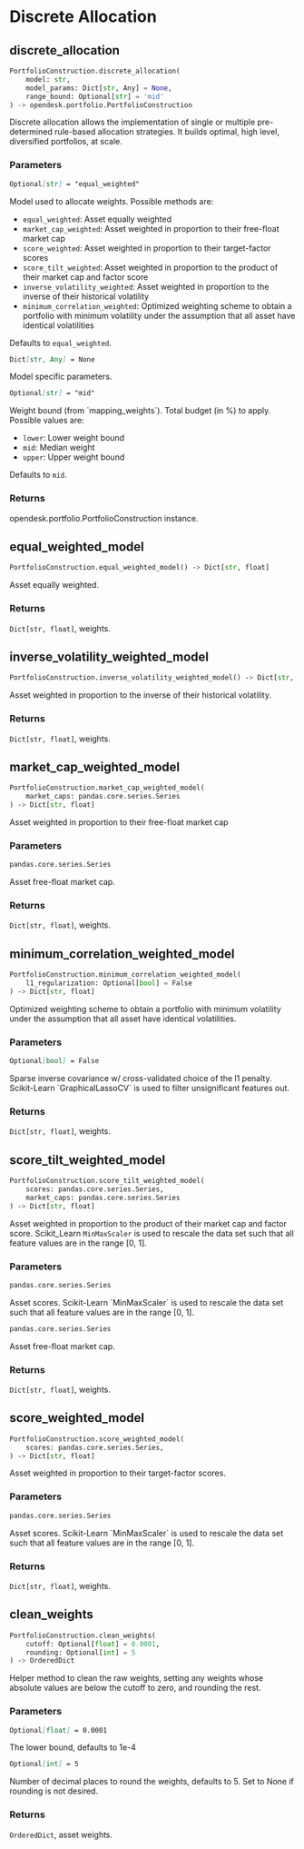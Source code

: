 # Discrete Allocation

## discrete_allocation

```python
PortfolioConstruction.discrete_allocation(
    model: str,
    model_params: Dict[str, Any] = None,
    range_bound: Optional[str] = 'mid'
) -> opendesk.portfolio.PortfolioConstruction
```

Discrete allocation allows the implementation of single or multiple pre-determined rule-based allocation strategies. It builds optimal, high level, diversified portfolios, at scale.

### Parameters

``` markdown title="model"
Optional[str] = "equal_weighted"
```
<div class="result" markdown>
Model used to allocate weights. Possible methods are:

* `equal_weighted`: Asset equally weighted
* `market_cap_weighted`: Asset weighted in proportion to their free-float market cap
* `score_weighted`: Asset weighted in proportion to their target-factor scores
* `score_tilt_weighted`: Asset weighted in proportion to the product of their market cap and factor score
* `inverse_volatility_weighted`: Asset weighted in proportion to the inverse of their historical volatility
* `minimum_correlation_weighted`: Optimized weighting scheme to obtain a portfolio with minimum volatility under the assumption that all asset have identical volatilities

Defaults to `equal_weighted`.
</div>

``` markdown title="model_params"
Dict[str, Any] = None
```
<div class="result" markdown>
Model specific parameters.
</div>

``` markdown title="range_bound"
Optional[str] = "mid"
```
<div class="result" markdown>
Weight bound (from `mapping_weights`). Total budget (in %) to apply. Possible values are:

* `lower`: Lower weight bound
* `mid`: Median weight
* `upper`: Upper weight bound

Defaults to `mid`.
</div>

### Returns

opendesk.portfolio.PortfolioConstruction instance.

## equal_weighted_model

```python
PortfolioConstruction.equal_weighted_model() ‑> Dict[str, float]
```

Asset equally weighted.

### Returns

`Dict[str, float]`, weights.

## inverse_volatility_weighted_model

```python
PortfolioConstruction.inverse_volatility_weighted_model() ‑> Dict[str, float]
```

Asset weighted in proportion to the inverse of their historical volatility.

### Returns

`Dict[str, float]`, weights.

## market_cap_weighted_model

```python
PortfolioConstruction.market_cap_weighted_model(
    market_caps: pandas.core.series.Series
) ‑> Dict[str, float]
```

Asset weighted in proportion to their free-float market cap

### Parameters

``` markdown title="market_caps"
pandas.core.series.Series
```
<div class="result" markdown>
Asset free-float market cap.
</div>

### Returns

`Dict[str, float]`, weights.

## minimum_correlation_weighted_model

```python
PortfolioConstruction.minimum_correlation_weighted_model(
    l1_regularization: Optional[bool] = False
) ‑> Dict[str, float]
```

Optimized weighting scheme to obtain a portfolio with minimum volatility under the assumption that all asset have identical volatilities.

### Parameters

``` markdown title="l1_regularization"
Optional[bool] = False
```
<div class="result" markdown>
Sparse inverse covariance w/ cross-validated choice of the l1 penalty. Scikit-Learn `GraphicalLassoCV` is used to filter unsignificant features out.
</div>

### Returns

`Dict[str, float]`, weights.

## score_tilt_weighted_model

```python
PortfolioConstruction.score_tilt_weighted_model(
    scores: pandas.core.series.Series, 
    market_caps: pandas.core.series.Series
) ‑> Dict[str, float]
```

Asset weighted in proportion to the product of their market cap and factor score. Scikit_Learn `MinMaxScaler` is used to rescale the data set such that all feature values are in the range [0, 1].

### Parameters

``` markdown title="scores"
pandas.core.series.Series
```
<div class="result" markdown>
Asset scores. Scikit-Learn `MinMaxScaler` is used to rescale the data set such that all feature values are in the range [0, 1].
</div>

``` markdown title="market_caps"
pandas.core.series.Series
```
<div class="result" markdown>
Asset free-float market cap.
</div>

### Returns

`Dict[str, float]`, weights.

## score_weighted_model

```python
PortfolioConstruction.score_weighted_model(
    scores: pandas.core.series.Series, 
) ‑> Dict[str, float]
```
Asset weighted in proportion to their target-factor scores.

### Parameters

``` markdown title="scores"
pandas.core.series.Series
```
<div class="result" markdown>
Asset scores. Scikit-Learn `MinMaxScaler` is used to rescale the data set such that all feature values are in the range [0, 1].
</div>

### Returns

`Dict[str, float]`, weights.

## clean_weights

```python
PortfolioConstruction.clean_weights(
    cutoff: Optional[float] = 0.0001, 
    rounding: Optional[int] = 5
) ‑> OrderedDict
```

Helper method to clean the raw weights, setting any weights whose absolute values are below the cutoff to zero, and rounding the rest.

### Parameters

``` markdown title="cutoff"
Optional[float] = 0.0001
```
<div class="result" markdown>
The lower bound, defaults to 1e-4
</div>

``` markdown title="rounding"
Optional[int] = 5
```
<div class="result" markdown>
Number of decimal places to round the weights, defaults to 5. Set to None if rounding is not desired.
</div>

### Returns

`OrderedDict`, asset weights.